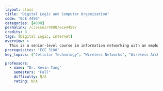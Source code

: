 ```yaml
---
layout: class
title: "Digital Logic and Computer Organization"
code: "ECE 4450"
categories: [4000]
permalink: /classes/4000/ece4450/
credits: 3
tags: [Digital Logic, Internet]
overview: >
  This is a senior-level course in information networking with an emphasis on wireless technology, like communication networking technologies, and downstream legal and social issues that arise from design decisions. Some other topics include 5G cellular, the latest WiFi standards, Bluetooth, routing and switching, congestion control, network security, and user privacy. 
prerequisites: "ECE 3100"
key_topics: ["Cellular Technology", "Wireless Networks", "Wireless Architectures"]

professors:
  - name: "Dr. Kevin Tang"
    semesters: "Fall"
    difficulty: N/A
    rating: N/A
---
```

